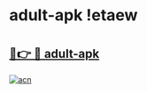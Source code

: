 # adult-apk !etaew

# <h2><a href="https://ez6fwq.esa.edu.pl?title=adult-apk&ref=etaew">🔗👉 🔴 adult-apk</a></h2>

[![acn](https://github.com/user-attachments/assets/0f9c940e-d8b0-45ae-aac7-cd30a18b3e1c)](https://ez6fwq.esa.edu.pl?title=adult-apk&ref=etaew)

